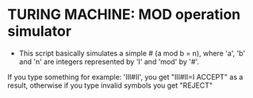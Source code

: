 # TURING MACHINE: MOD operation simulator
- This script basically simulates a simple # (a mod b = n), where 'a', 'b' and 'n' are integers represented by 'I' and 'mod' by '#'.

If you type something for example: 'III#II', you get "III#II=I ACCEPT" as a result, otherwise if you type invalid symbols you get "REJECT"
